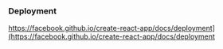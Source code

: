 ### Deployment
https://facebook.github.io/create-react-app/docs/deployment](https://facebook.github.io/create-react-app/docs/deployment

